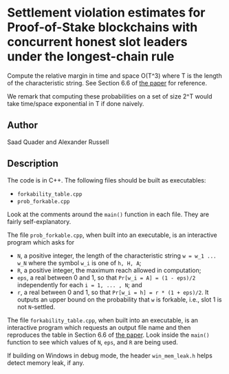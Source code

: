 # Settlement violation estimates for Proof-of-Stake blockchains with concurrent honest slot leaders under the longest-chain rule
Compute the relative margin in time and space O(T^3) where T is the length of the characteristic string. 
See Section 6.6 of [the paper](https://eprint.iacr.org/2020/041.pdf) for reference. 

We remark that computing these probabilities on a set of size 2^T would take time/space exponential in T if done naively.

## Author
Saad Quader and Alexander Russell

## Description
The code is in C++. The following files should be built as executables:
* `forkability_table.cpp` 
* `prob_forkable.cpp`

Look at the comments around the `main()` function in each file. They are fairly self-explanatory. 

The file `prob_forkable.cpp`, when built into an executable, is an interactive program which asks for
* `N`, a positive integer, the length of the characteristic string `w = w_1 ... w_N` where the symbol `w_i` is one of `h, H, A`; 
* `R`, a positive integer, the maximum reach allowed in computation; 
* `eps`, a real between 0 and 1, so that `Pr[w_i = A] = (1 - eps)/2` independently for each `i = 1, ... , N`; and
* `r`, a real between 0 and 1, so that `Pr[w_i = h] = r * (1 + eps)/2`.
It outputs an upper bound on the probability that `w` is forkable, i.e., slot 1 is not `N`-settled.

The file `forkability_table.cpp`, when built into an executable, is an interactive program which requests an output file name and then reproduces the table in Section 6.6 of [the paper](https://eprint.iacr.org/2020/041.pdf). Look inside the `main()` function to see which values of `N`, `eps`, and `R` are being used.


If building on Windows in debug mode, the header `win_mem_leak.h` helps detect memory leak, if any.
